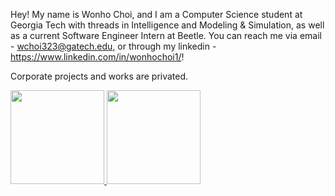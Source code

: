 Hey! My name is Wonho Choi, and I am a Computer Science student at Georgia Tech with threads in Intelligence and Modeling & Simulation, as well as a current Software Engineer Intern at Beetle. You can reach me via email - wchoi323@gatech.edu, or through my linkedin - https://www.linkedin.com/in/wonhochoi1/!

Corporate projects and works are privated. 

<a href="https://github.com/wonhochoi1" target="_blank">
        <img height="150em" src="https://github-readme-stats-eight-theta.vercel.app/api?username=wonhochoi1&show_icons=true&theme=gruvbox_light&include_all_commits=true&count_private=true" />
        <img height="150em" src="https://github-readme-stats-eight-theta.vercel.app/api/top-langs/?username=wonhochoi1&layout=compact&langs_count=8&theme=gruvbox_light"/>
   </a>
